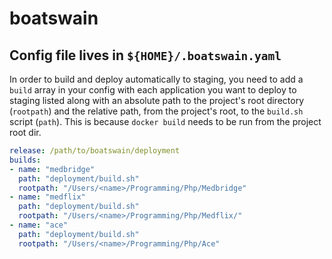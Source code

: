 # boatswain

## Config file lives in `${HOME}/.boatswain.yaml`
In order to build and deploy automatically to staging, you need to add a `build` array in your config with each application you want to deploy to staging listed along with an absolute path to the project's root directory (`rootpath`) and the relative path, from the project's root, to the `build.sh` script (`path`). This is because `docker build` needs to be run from the project root dir.

```yaml
release: /path/to/boatswain/deployment
builds:
- name: "medbridge"
  path: "deployment/build.sh"
  rootpath: "/Users/<name>/Programming/Php/Medbridge"
- name: "medflix"
  path: "deployment/build.sh"
  rootpath: "/Users/<name>/Programming/Php/Medflix/"
- name: "ace"
  path: "deployment/build.sh"
  rootpath: "/Users/<name>/Programming/Php/Ace"
```
